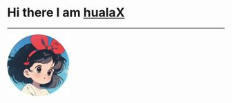 # Hi there I am [hualaX](https://www.github.com/hualaX)
---------------------------------------------
![image](https://raw.githubusercontent.com/hualaX/ios/main/icon/personal.png)


